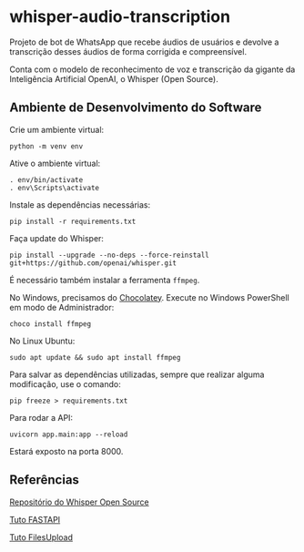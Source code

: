 # whisper-audio-transcription

Projeto de bot de WhatsApp que recebe áudios de usuários e devolve a transcrição desses áudios de forma corrigida e compreensível.

Conta com o modelo de reconhecimento de voz e transcrição da gigante da Inteligência Artificial OpenAI, o Whisper (Open Source).

## Ambiente de Desenvolvimento do Software

Crie um ambiente virtual:

    python -m venv env

Ative o ambiente virtual:

    . env/bin/activate
    . env\Scripts\activate
  
Instale as dependências necessárias:

    pip install -r requirements.txt
  
Faça update do Whisper:

    pip install --upgrade --no-deps --force-reinstall git+https://github.com/openai/whisper.git

É necessário também instalar a ferramenta `ffmpeg`.

No Windows, precisamos do [Chocolatey](https://chocolatey.org/). Execute no Windows PowerShell em modo de Administrador:

    choco install ffmpeg

No Linux Ubuntu:

    sudo apt update && sudo apt install ffmpeg

Para salvar as dependências utilizadas, sempre que realizar alguma modificação, use o comando:

    pip freeze > requirements.txt

Para rodar a API:

    uvicorn app.main:app --reload

Estará exposto na porta 8000.

## Referências

[Repositório do Whisper Open Source](https://github.com/openai/whisper)

[Tuto FASTAPI](https://fastapi.tiangolo.com/tutorial/https://fastapi.tiangolo.com/tutorial/)

[Tuto FilesUpload](https://fastapi.tiangolo.com/tutorial/request-files/?h=file)
